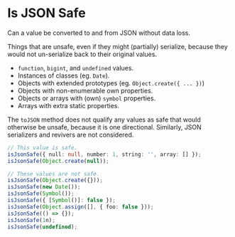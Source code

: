 # Is JSON Safe

Can a value be converted to and from JSON without data loss.

Things that are unsafe, even if they might (partially) serialize, because they would not un-serialize back to their original values.

- `function`, `bigint`, and `undefined` values.
- Instances of classes (eg. `Date`).
- Objects with extended prototypes (eg. `Object.create({ ... })`)
- Objects with non-enumerable own properties.
- Objects or arrays with (own) `symbol` properties.
- Arrays with extra static properties.

The `toJSON` method does not qualify any values as safe that would otherwise be unsafe, because it is one directional. Similarly, JSON serializers and revivers are not considered.

```ts
// This value is safe.
isJsonSafe({ null: null, number: 1, string: '', array: [] });
isJsonSafe(Object.create(null));

// These values are not safe.
isJsonSafe(Object.create({}));
isJsonSafe(new Date());
isJsonSafe(Symbol());
isJsonSafe({ [Symbol()]: false });
isJsonSafe(Object.assign([], { foo: false }));
isJsonSafe(() => {});
isJsonSafe(1n);
isJsonSafe(undefined);
```
